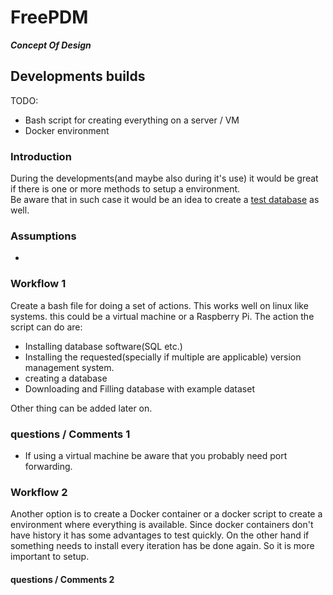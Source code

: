 # FreePDM
***Concept Of Design***


## Developments builds

TODO:

- Bash script for creating everything on a server / VM
- Docker environment

### Introduction

During the developments(and maybe also during it's use) it would be great if there is one or more methods to setup a environment.  
Be aware that in such case it would be an idea to create a [test database](06-DbShape.md) as well.

### Assumptions

- 

### Workflow 1  <!-- Bash script for setting up environment-->

Create a bash file for doing a set of actions.
This works well on linux like systems.
this could be a virtual machine or a Raspberry Pi.
The action the script can do are:

- Installing database software(SQL etc.)
- Installing the requested(specially if multiple are applicable) version management system.
- creating a database
- Downloading and Filling database with example dataset

Other thing can be added later on.

### questions / Comments 1

- If using a virtual machine be aware that you probably need port forwarding.

### Workflow 2  <!-- Docker container script for setting up environment-->

Another option is to create a Docker container or a docker script to create a environment where everything is available. Since docker containers don't have history it has some advantages to test quickly.
On the other hand if something needs to install every iteration has be done again. So it is more important to setup.

#### questions / Comments 2